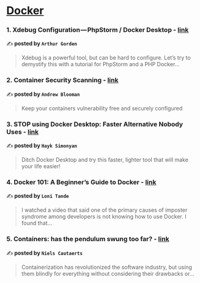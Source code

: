 
<h1><a href=https://medium.com/tag/docker/recommended target="_blank" rel="noopener noreferrer">Docker</a></h1>
<h3>1. Xdebug Configuration — PhpStorm / Docker Desktop - <a href="https://medium.com/ekino-france/xdebug-configuration-phpstorm-docker-desktop-817da3005556" target="_blank" rel="noopener noreferrer">link</a></h3>

✍️ **posted by `Arthur Gorden`**

<blockquote>Xdebug is a powerful tool, but can be hard to configure. Let’s try to demystify this with a tutorial for PhpStorm and a PHP Docker…</blockquote>

<h3>2. Container Security Scanning - <a href="https://medium.com/itnext/container-security-scanning-f16b438db58d" target="_blank" rel="noopener noreferrer">link</a></h3>

✍️ **posted by `Andrew Blooman`**

<blockquote>Keep your containers vulnerability free and securely configured</blockquote>

<h3>3. STOP using Docker Desktop: Faster Alternative Nobody Uses - <a href="https://medium.com/gitconnected/stop-using-docker-desktop-faster-alternative-nobody-uses-d36a64af09a6" target="_blank" rel="noopener noreferrer">link</a></h3>

✍️ **posted by `Hayk Simonyan`**

<blockquote>Ditch Docker Desktop and try this faster, lighter tool that will make your life easier!</blockquote>

<h3>4. Docker 101: A Beginner’s Guide to Docker - <a href="https://medium.com/@ebenyemiriam17/docker-101-a-beginners-guide-to-docker-36cf4c2f2959" target="_blank" rel="noopener noreferrer">link</a></h3>

✍️ **posted by `Loni Tande`**

<blockquote>I watched a video that said one of the primary causes of imposter syndrome among developers is not knowing how to use Docker. I found that…</blockquote>

<h3>5. Containers: has the pendulum swung too far? - <a href="https://medium.com/itnext/containers-has-the-pendulum-swung-too-far-208ad02a6b42" target="_blank" rel="noopener noreferrer">link</a></h3>

✍️ **posted by `Niels Cautaerts`**

<blockquote>Containerization has revolutionized the software industry, but using them blindly for everything without considering their drawbacks or…</blockquote>

